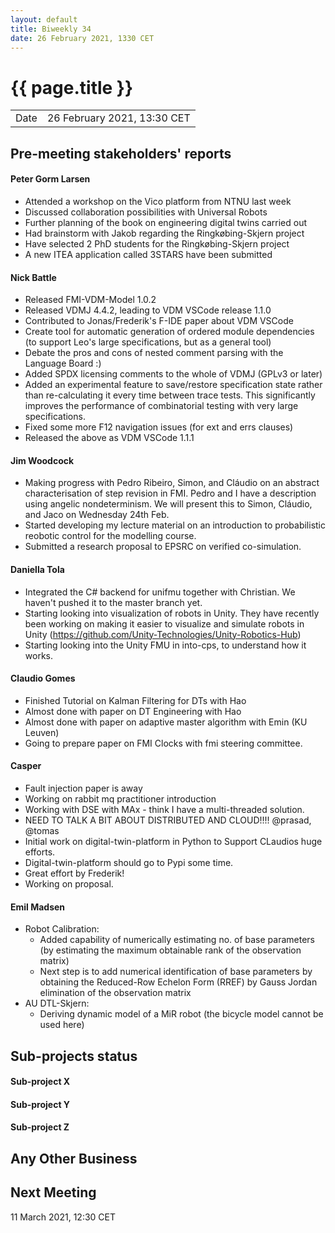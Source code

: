 ```yaml
---
layout: default
title: Biweekly 34
date: 26 February 2021, 1330 CET
---
```


<script src="https://code.jquery.com/jquery-1.11.1.min.js">
</script>
<script src="/javascripts/edit.js"></script>
<script>setEditButonNm();</script>

# {{ page.title }}

|||
|---|---|
| Date | 26 February 2021, 13:30 CET |


## Pre-meeting stakeholders' reports

<!-- Please keep in mind that the minutes are publicly available.-->

#### Peter Gorm Larsen
* Attended a workshop on the Vico platform from NTNU last week
* Discussed collaboration possibilities with Universal Robots
* Further planning of the book on engineering digital twins carried out
* Had brainstorm with Jakob regarding the Ringkøbing-Skjern project
* Have selected 2 PhD students for the Ringkøbing-Skjern project
* A new ITEA application called 3STARS have been submitted

#### Nick Battle
* Released FMI-VDM-Model 1.0.2
* Released VDMJ 4.4.2, leading to VDM VSCode release 1.1.0
* Contributed to Jonas/Frederik's F-IDE paper about VDM VSCode
* Create tool for automatic generation of ordered module dependencies (to support Leo's large specifications, but as a general tool)
* Debate the pros and cons of nested comment parsing with the Language Board :)
* Added SPDX licensing comments to the whole of VDMJ (GPLv3 or later)
* Added an experimental feature to save/restore specification state rather than re-calculating it every time between trace tests. This significantly improves the performance of combinatorial testing with very large specifications.
* Fixed some more F12 navigation issues (for ext and errs clauses)
* Released the above as VDM VSCode 1.1.1

#### Jim Woodcock
* Making progress with Pedro Ribeiro, Simon, and Cláudio on an abstract characterisation of step revision in FMI. Pedro and I have a description using angelic nondeterminism. We will present this to Simon, Cláudio, and Jaco on Wednesday 24th Feb.
* Started developing my lecture material on an introduction to probabilistic reobotic control for the modelling course.
* Submitted a research proposal to EPSRC on verified co-simulation.

#### Daniella Tola
* Integrated the C# backend for unifmu together with Christian. We haven't pushed it to the master branch yet.
* Starting looking into visualization of robots in Unity. They have recently been working on making it easier to visualize and simulate robots in Unity (https://github.com/Unity-Technologies/Unity-Robotics-Hub)
* Starting looking into the Unity FMU in into-cps, to understand how it works. 

#### Claudio Gomes
* Finished Tutorial on Kalman Filtering for DTs with Hao
* Almost done with paper on DT Engineering with Hao
* Almost done with paper on adaptive master algorithm with Emin (KU Leuven)
* Going to prepare paper on FMI Clocks with fmi steering committee.

#### Casper
* Fault injection paper is away
* Working on rabbit mq practitioner introduction
* Working with DSE with MAx - think I have a multi-threaded solution.
* NEED TO TALK A BIT ABOUT DISTRIBUTED AND CLOUD!!!! @prasad, @tomas
* Initial work on digital-twin-platform in Python to Support CLaudios huge efforts.
* Digital-twin-platform should go to Pypi some time.
* Great effort by Frederik!
* Working on proposal.

#### Emil Madsen
* Robot Calibration:
  * Added capability of numerically estimating no. of base parameters (by estimating the maximum obtainable rank of the observation matrix)
  * Next step is to add numerical identification of base parameters by obtaining the Reduced-Row Echelon Form (RREF) by Gauss Jordan elimination of the observation matrix
* AU DTL-Skjern:
  * Deriving dynamic model of a MiR robot (the bicycle model cannot be used here)

## Sub-projects status

#### Sub-project X

#### Sub-project Y

#### Sub-project Z

##  Any Other Business

Next Meeting
------------

11 March 2021, 12:30 CET


<div id="edit_page_div"></div>

